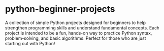 # python-beginner-projects
A collection of simple Python projects designed for beginners to help strengthen programming skills and understand fundamental concepts. Each project is intended to be a fun, hands-on way to practice Python syntax, problem-solving, and basic algorithms. Perfect for those who are just starting out with Python!
